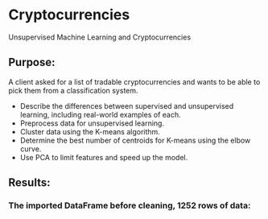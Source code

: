 

# Cryptocurrencies

Unsupervised Machine Learning and Cryptocurrencies

## Purpose:
A client asked for a list of tradable cryptocurrencies and wants to be able to pick them from a classification system.

* Describe the differences between supervised and unsupervised learning, including real-world examples of each.
* Preprocess data for unsupervised learning.
* Cluster data using the K-means algorithm.
* Determine the best number of centroids for K-means using the elbow curve.
* Use PCA to limit features and speed up the model.

## Results:

### The imported DataFrame before cleaning, 1252 rows of data:
